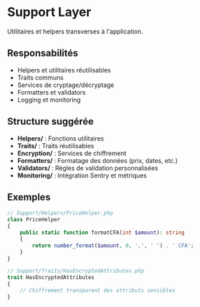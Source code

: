 # Support Layer

Utilitaires et helpers transverses à l'application.

## Responsabilités

- Helpers et utilitaires réutilisables
- Traits communs
- Services de cryptage/décryptage
- Formatters et validators
- Logging et monitoring

## Structure suggérée

- **Helpers/** : Fonctions utilitaires
- **Traits/** : Traits réutilisables
- **Encryption/** : Services de chiffrement
- **Formatters/** : Formatage des données (prix, dates, etc.)
- **Validators/** : Règles de validation personnalisées
- **Monitoring/** : Intégration Sentry et métriques

## Exemples

```php
// Support/Helpers/PriceHelper.php
class PriceHelper
{
    public static function formatCFA(int $amount): string
    {
        return number_format($amount, 0, ',', ' ') . ' CFA';
    }
}

// Support/Traits/HasEncryptedAttributes.php
trait HasEncryptedAttributes
{
    // Chiffrement transparent des attributs sensibles
}
```